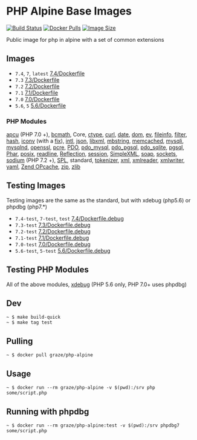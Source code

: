 # PHP Alpine Base Images

[![Build Status](https://img.shields.io/travis/graze/docker-php-alpine/master.svg)](https://travis-ci.org/graze/docker-php-alpine)
[![Docker Pulls](https://img.shields.io/docker/pulls/graze/php-alpine.svg)](https://hub.docker.com/r/graze/php-alpine/)
[![Image Size](https://images.microbadger.com/badges/image/graze/php-alpine.svg)](https://microbadger.com/images/graze/php-alpine)

Public image for php in alpine with a set of common extensions

## Images

- `7.4`, `7`, `latest` [7.4/Dockerfile](https://github.com/graze/docker-php-alpine/blob/master/7.4/Dockerfile)
- `7.3` [7.3/Dockerfile](https://github.com/graze/docker-php-alpine/blob/master/7.3/Dockerfile)
- `7.2` [7.2/Dockerfile](https://github.com/graze/docker-php-alpine/blob/master/7.2/Dockerfile)
- `7.1` [7.1/Dockerfile](https://github.com/graze/docker-php-alpine/blob/master/7.1/Dockerfile)
- `7.0` [7.0/Dockerfile](https://github.com/graze/docker-php-alpine/blob/master/7.0/Dockerfile)
- `5.6`, `5` [5.6/Dockerfile](https://github.com/graze/docker-php-alpine/blob/master/5.6/Dockerfile)

### PHP Modules

[apcu](http://php.net/manual/en/book.apcu.php) (PHP 7.0 +), [bcmath](http://php.net/manual/en/book.bc.php), Core,
[ctype](http://php.net/manual/en/book.ctype.php), [curl](http://php.net/manual/en/book.curl.php),
[date](http://php.net/manual/en/book.datetime.php), [dom](http://php.net/manual/en/book.dom.php),
[ev](http://php.net/manual/en/book.ev.php), [fileinfo](http://php.net/manual/en/book.fileinfo.php),
[filter](http://php.net/manual/en/book.filter.php), [hash](http://php.net/manual/en/book.hash.php),
[iconv](http://php.net/manual/en/book.iconv.php) (with a [fix](https://github.com/docker-library/php/issues/240)),
[intl](http://php.net/manual/en/book.intl.php), [json](http://php.net/manual/en/book.json.php),
[libxml](http://php.net/manual/en/book.libxml.php), [mbstring](http://php.net/manual/en/book.mbstring.php),
[memcached](http://php.net/manual/en/book.memcached.php), [mysqli](http://php.net/manual/en/book.mysqli.php),
[mysqlnd](http://php.net/manual/en/book.mysqlnd.php), [openssl](http://php.net/manual/en/book.openssl.php),
[pcre](http://php.net/manual/en/book.pcre.php), [PDO](http://php.net/manual/en/book.pdo.php),
[pdo_mysql](http://php.net/manual/en/ref.pdo-mysql.php), [pdo_pgsql](http://php.net/manual/en/ref.pdo-pgsql.php),
[pdo_sqlite](http://php.net/manual/en/ref.pdo-sqlite.php), [pgsql](http://php.net/manual/en/book.pgsql.php),
[Phar](http://php.net/manual/en/book.phar.php), [posix](http://php.net/manual/en/book.posix.php),
[readline](http://php.net/manual/en/book.readline.php), [Reflection](http://php.net/manual/en/book.reflection.php),
[session](http://php.net/manual/en/book.session.php), [SimpleXML](http://php.net/manual/en/book.simplexml.php),
[soap](http://php.net/manual/en/book.soap.php), [sockets](http://php.net/manual/en/book.sockets.php),
[sodium](http://php.net/manual/en/book.sodium.php) (PHP 7.2 +), [SPL](http://php.net/manual/en/book.spl.php),
standard, [tokenizer](http://php.net/manual/en/book.tokenizer.php), [xml](http://php.net/manual/en/book.xml.php),
[xmlreader](http://php.net/manual/en/book.xmlreader.php), [xmlwriter](http://php.net/manual/en/book.xmlwriter.php),
[yaml](http://php.net/manual/en/book.yaml.php), [Zend OPcache](http://php.net/manual/en/book.opcache.php),
[zip](http://php.net/manual/en/book.zip.php), [zlib](http://php.net/manual/en/book.zlib.php)

## Testing Images

Testing images are the same as the standard, but with xdebug (php5.6) or phpdbg (php7.*)

- `7.4-test`, `7-test`, `test` [7.4/Dockerfile.debug](https://github.com/graze/docker-php-alpine/blob/master/7.4/Dockerfile.debug)
- `7.3-test` [7.3/Dockerfile.debug](https://github.com/graze/docker-php-alpine/blob/master/7.3/Dockerfile.debug)
- `7.2-test` [7.2/Dockerfile.debug](https://github.com/graze/docker-php-alpine/blob/master/7.2/Dockerfile.debug)
- `7.1-test` [7.1/Dockerfile.debug](https://github.com/graze/docker-php-alpine/blob/master/7.1/Dockerfile.debug)
- `7.0-test` [7.0/Dockerfile.debug](https://github.com/graze/docker-php-alpine/blob/master/7.0/Dockerfile.debug)
- `5.6-test`, `5-test` [5.6/Dockerfile.debug](https://github.com/graze/docker-php-alpine/blob/master/5.6/Dockerfile.debug)

## Testing PHP Modules

All of the above modules, [xdebug](https://xdebug.org/) (PHP 5.6 only, PHP 7.0+ uses phpdbg)

## Dev

    ~ $ make build-quick
    ~ $ make tag test

## Pulling

    ~ $ docker pull graze/php-alpine

## Usage

    ~ $ docker run --rm graze/php-alpine -v $(pwd):/srv php some/script.php

## Running with phpdbg

    ~ $ docker run --rm graze/php-alpine:test -v $(pwd):/srv phpdbg7 some/script.php
